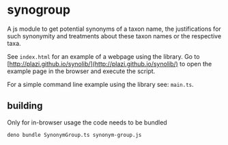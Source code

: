 # synogroup

A js module to get potential synonyms of a taxon name, the justifications for
such synonymity and treatments about these taxon names or the respective taxa.

See `index.html` for an example of a webpage using the library. Go to
[http://plazi.github.io/synolib/](http://plazi.github.io/synolib/) to open the example page in the browser
and execute the script.

For a simple command line example using the library see: `main.ts`.

## building

Only for in-browser usage the code needs to be bundled

    deno bundle SynonymGroup.ts synonym-group.js

